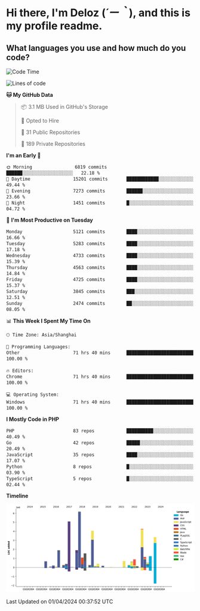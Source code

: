 # **Hi there, I'm Deloz (*´ー｀*), and this is my profile readme.**

## **What languages you use and how much do you code?**

<!--START_SECTION:waka-->
![Code Time](http://img.shields.io/badge/Code%20Time-3%2C644%20hrs%2043%20mins-blue)

![Lines of code](https://img.shields.io/badge/From%20Hello%20World%20I%27ve%20Written-37.5%20million%20lines%20of%20code-blue)

**🐱 My GitHub Data** 

> 📦 3.1 MB Used in GitHub's Storage 
 > 
> 💼 Opted to Hire
 > 
> 📜 31 Public Repositories 
 > 
> 🔑 189 Private Repositories 
 > 
**I'm an Early 🐤** 

```text
🌞 Morning                6819 commits        ██████░░░░░░░░░░░░░░░░░░░   22.18 % 
🌆 Daytime                15201 commits       ████████████░░░░░░░░░░░░░   49.44 % 
🌃 Evening                7273 commits        ██████░░░░░░░░░░░░░░░░░░░   23.66 % 
🌙 Night                  1451 commits        █░░░░░░░░░░░░░░░░░░░░░░░░   04.72 % 
```
📅 **I'm Most Productive on Tuesday** 

```text
Monday                   5121 commits        ████░░░░░░░░░░░░░░░░░░░░░   16.66 % 
Tuesday                  5283 commits        ████░░░░░░░░░░░░░░░░░░░░░   17.18 % 
Wednesday                4733 commits        ████░░░░░░░░░░░░░░░░░░░░░   15.39 % 
Thursday                 4563 commits        ████░░░░░░░░░░░░░░░░░░░░░   14.84 % 
Friday                   4725 commits        ████░░░░░░░░░░░░░░░░░░░░░   15.37 % 
Saturday                 3845 commits        ███░░░░░░░░░░░░░░░░░░░░░░   12.51 % 
Sunday                   2474 commits        ██░░░░░░░░░░░░░░░░░░░░░░░   08.05 % 
```


📊 **This Week I Spent My Time On** 

```text
🕑︎ Time Zone: Asia/Shanghai

💬 Programming Languages: 
Other                    71 hrs 40 mins      █████████████████████████   100.00 % 

🔥 Editors: 
Chrome                   71 hrs 40 mins      █████████████████████████   100.00 % 

💻 Operating System: 
Windows                  71 hrs 40 mins      █████████████████████████   100.00 % 
```

**I Mostly Code in PHP** 

```text
PHP                      83 repos            ██████████░░░░░░░░░░░░░░░   40.49 % 
Go                       42 repos            █████░░░░░░░░░░░░░░░░░░░░   20.49 % 
JavaScript               35 repos            ████░░░░░░░░░░░░░░░░░░░░░   17.07 % 
Python                   8 repos             █░░░░░░░░░░░░░░░░░░░░░░░░   03.90 % 
TypeScript               5 repos             █░░░░░░░░░░░░░░░░░░░░░░░░   02.44 % 
```



**Timeline**

![Lines of Code chart](https://raw.githubusercontent.com/deloz/deloz/main/assets/bar_graph.png)


 Last Updated on 01/04/2024 00:37:52 UTC
<!--END_SECTION:waka-->
